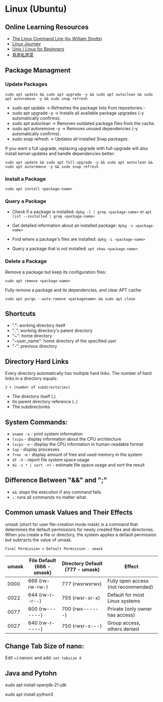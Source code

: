 # Linux (Ubuntu)

## Online Learning Resources
- [The Linux Command Line (by William Shotts)](https://linuxcommand.org/)
- [Linux Journey](https://linuxjourney.com/)
- [Unix / Linux for Beginners](https://www.tutorialspoint.com/unix/index.htm)
- [鳥哥私房菜](https://linux.vbird.org/)

## Package Managment
### Update Packages
`sudo apt update && sudo apt upgrade -y && sudo apt autoclean && sudo apt autoremove -y && sudo snap refresh`
- sudo apt update → Refreshes the package lists from repositories.-
- sudo apt upgrade -y → Installs all available package upgrades (-y automatically confirms).
- sudo apt autoclean → Removes outdated package files from the cache.
- sudo apt autoremove -y → Removes unused dependencies (-y automatically confirms).
- sudo snap refresh → Updates all installed Snap packages.

If you want a full upgrade, replacing upgrade with full-upgrade will also install kernel updates and handle dependencies better:

`sudo apt update && sudo apt full-upgrade -y && sudo apt autoclean && sudo apt autoremove -y && sudo snap refresh`

### Install a Package
`sudo apt install <package-name>`

### Query a Package
- Check if a package is installed: `dpkg -l | grep <package-name>` or `apt list --installed | grep <package-name>`

- Get detailed information about an installed package: `dpkg -s <package-name>`

- Find where a package's files are installed: `dpkg -L <package-name>`

- Query a package that is not installed: `apt show <package-name>`

### Delete a Package
Remove a package but keep its configuration files:

`sudo apt remove <package-name>`

Fully remove a package and its dependencies, and clear APT cache:

`sudo apt purge --auto-remove <packagename> && sudo apt clean`

## Shortcuts
- ".": working directory itself
- "..": working directory's parent directory
- "~": home directory
- "~user_name": home directory of the specified user
- "-": previous directory

## Directory Hard Links
Every directory automatically has multiple hard links. The number of hard links in a directory equals:

`2 + (number of subdirectories)`
- The directory itself (.)
- Its parent directory reference (..)
- The subdirectories

## System Commands:
- `uname -a` - print system information
- `lscpu` - display information about the CPU architecture
- `lscpu -e` - display the CPU information in human-readable format
- `top` - display processes
- `free -m` - display amount of free and used memory in the system
- `df -h` - report file system space usage
- `du -s * | sort -nr` - estimate file space usage and sort the result

## Difference Between "&&" and ";"
- `&&`: stops the execution if any command fails.
- `;`: runs all commands no matter what.

## Common umask Values and Their Effects
umask (short for user file-creation mode mask) is a command that determines the default permissions for newly created files and directories. When you create a file or directory, the system applies a default permission but subtracts the value of umask.

`Final Permission = Default Permission - umask`

| umask	| File Default (666 - umask) | Directory Default (777 - umask) | Effect |
| ----- | -------------------------- | ------------------------------- |------- |
| 0000 | 666 (rw-rw-rw-) | 777 (rwxrwxrwx) | Fully open access (not recommended) |
| 0022 | 644 (rw-r--r--) | 755 (rwxr-xr-x) | Default for most Linux systems |
| 0077 | 600 (rw-------) | 700 (rwx------) | Private (only owner has access) |
| 0027 | 640 (rw-r-----) | 750 (rwxr-x---) | Group access, others denied |

## Change Tab Size of nano:
Edit ~/.nanorc and add: `set tabsize 4`

## Java and Pytohn
sudo apt install openjdk-21-jdk

sudo apt install python3
